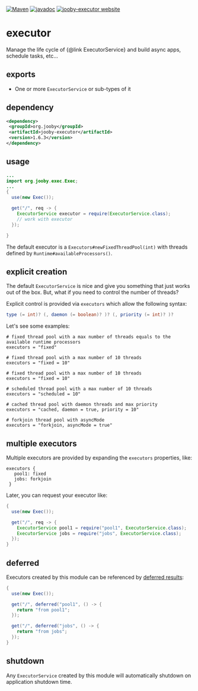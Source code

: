 [![Maven](https://img.shields.io/maven-metadata/v/http/central.maven.org/maven2/org/jooby/jooby-executor/maven-metadata.xml.svg)](http://mvnrepository.com/artifact/org.jooby/jooby-executor/1.6.3)
[![javadoc](https://javadoc.io/badge/org.jooby/jooby-executor.svg)](https://javadoc.io/doc/org.jooby/jooby-executor/1.6.3)
[![jooby-executor website](https://img.shields.io/badge/jooby-executor-brightgreen.svg)](http://jooby.org/doc/executor)
# executor

Manage the life cycle of {@link ExecutorService} and build async apps, schedule tasks, etc...

## exports

* One or more ```ExecutorService``` or sub-types of it

## dependency

```xml
<dependency>
 <groupId>org.jooby</groupId>
 <artifactId>jooby-executor</artifactId>
 <version>1.6.3</version>
</dependency>
```

## usage

```java
...
import org.jooby.exec.Exec;
...
{
  use(new Exec());

  get("/", req -> {
    ExecutorService executor = require(ExecutorService.class);
    // work with executor
  });

}
```

The default executor is a ```Executors#newFixedThreadPool(int)``` with threads defined by ```Runtime#availableProcessors()```.

## explicit creation

The default ```ExecutorService``` is nice and give you something that just works out of the box. But, what if you need to control the number of threads?

Explicit control is provided via ```executors``` which allow the following syntax:

```java
type (= int)? (, daemon (= boolean)? )? (, priority (= int)? )?
```

Let's see some examples:

```
# fixed thread pool with a max number of threads equals to the available runtime processors
executors = "fixed"
```

```
# fixed thread pool with a max number of 10 threads
executors = "fixed = 10"
```

```
# fixed thread pool with a max number of 10 threads
executors = "fixed = 10"
```

```
# scheduled thread pool with a max number of 10 threads
executors = "scheduled = 10"
```

```
# cached thread pool with daemon threads and max priority
executors = "cached, daemon = true, priority = 10"
```

```
# forkjoin thread pool with asyncMode
executors = "forkjoin, asyncMode = true"
```

## multiple executors

Multiple executors are provided by expanding the ```executors``` properties, like:

```
executors {
   pool1: fixed
   jobs: forkjoin
 }
```

Later, you can request your executor like:

```java
{
  use(new Exec());

  get("/", req -> {
    ExecutorService pool1 = require("pool1", ExecutorService.class);
    ExecutorService jobs = require("jobs", ExecutorService.class);
  });
}
```

## deferred

Executors created by this module can be referenced by [deferred results](/apidocs/org/jooby/Deferred.html):

```java
{
  use(new Exec());

  get("/", deferred("pool1", () -> {
    return "from pool1";
  });

  get("/", deferred("jobs", () -> {
    return "from jobs";
  });
}
```

## shutdown

Any ```ExecutorService``` created by this module will automatically shutdown on application shutdown time.
